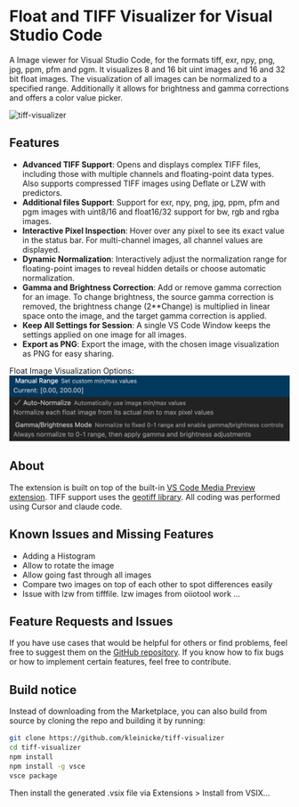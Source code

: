 # Float and TIFF Visualizer for Visual Studio Code

A Image viewer for Visual Studio Code, for the formats tiff, exr, npy, png, jpg, ppm, pfm and pgm.
It visualizes 8 and 16 bit uint images and 16 and 32 bit float images. The visualization of all images can be normalized to a specified range.
Additionally it allows for brightness and gamma corrections and offers a color value picker.

![tiff-visualizer](https://github.com/kleinicke/tiff-visualizer/releases/download/v1.0.0/TiffVisualizerVSCode.gif)

## Features

- **Advanced TIFF Support**: Opens and displays complex TIFF files, including those with multiple channels and floating-point data types. Also supports compressed TIFF images using Deflate or LZW with predictors.
- **Additional files Support**: Support for exr, npy, png, jpg, ppm, pfm and pgm images with uint8/16 and float16/32 support for bw, rgb and rgba images.
- **Interactive Pixel Inspection**: Hover over any pixel to see its exact value in the status bar. For multi-channel images, all channel values are displayed.
- **Dynamic Normalization**: Interactively adjust the normalization range for floating-point images to reveal hidden details or choose automatic normalization.
- **Gamma and Brightness Correction**: Add or remove gamma correction for an image. To change brightness, the source gamma correction is removed, the brightness change (2\*\*Change) is multiplied in linear space onto the image, and the target gamma correction is applied.
- **Keep All Settings for Session**: A single VS Code Window keeps the settings applied on one image for all images.
- **Export as PNG**: Export the image, with the chosen image visualization as PNG for easy sharing.

Float Image Visualization Options:
![float-options](assets/tiffVisualizerFloatOptions.png)

## About

The extension is built on top of the built-in [VS Code Media Preview extension](https://github.com/microsoft/vscode/tree/main/extensions/media-preview). TIFF support uses the [geotiff library](https://github.com/geotiffjs/geotiff.js/). All coding was performed using Cursor and claude code.

## Known Issues and Missing Features

- Adding a Histogram
- Allow to rotate the image
- Allow going fast through all images
- Compare two images on top of each other to spot differences easily
- Issue with lzw from tifffile. lzw images from oiiotool work ...

## Feature Requests and Issues

If you have use cases that would be helpful for others or find problems, feel free to suggest them on the [GitHub repository](https://github.com/kleinicke/tiff-visualizer/issues). If you know how to fix bugs or how to implement certain features, feel free to contribute.

## Build notice

Instead of downloading from the Marketplace, you can also build from source by cloning the repo and building it by running:

```bash
git clone https://github.com/kleinicke/tiff-visualizer
cd tiff-visualizer
npm install
npm install -g vsce
vsce package
```

Then install the generated .vsix file via Extensions > Install from VSIX...
